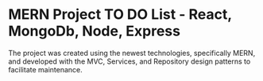 # MERN Project TO DO List - React, MongoDb, Node, Express
The project was created using the newest technologies, specifically MERN, and developed with the MVC, Services, and Repository design patterns to facilitate maintenance.
